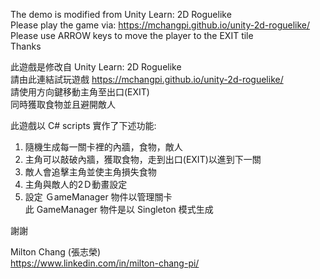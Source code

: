 The demo is modified from Unity Learn: 2D Roguelike  
Please play the game via: https://mchangpi.github.io/unity-2d-roguelike/  
Please use ARROW keys to move the player to the EXIT tile  
Thanks

此遊戲是修改自 Unity Learn: 2D Roguelike   
請由此連結試玩遊戲 https://mchangpi.github.io/unity-2d-roguelike/  
請使用方向鍵移動主角至出口(EXIT)  
同時獲取食物並且避開敵人  

此遊戲以 C# scripts 實作了下述功能:  
1. 隨機生成每一關卡裡的內牆，食物，敵人  
2. 主角可以敲破內牆，獲取食物，走到出口(EXIT)以進到下一關
3. 敵人會追擊主角並使主角損失食物
4. 主角與敵人的2Ｄ動畫設定
5. 設定 ＧameManager 物件以管理關卡  
   此 GameManager 物件是以 Singleton 模式生成  

謝謝

Milton Chang (張志榮)  
https://www.linkedin.com/in/milton-chang-pi/ 
